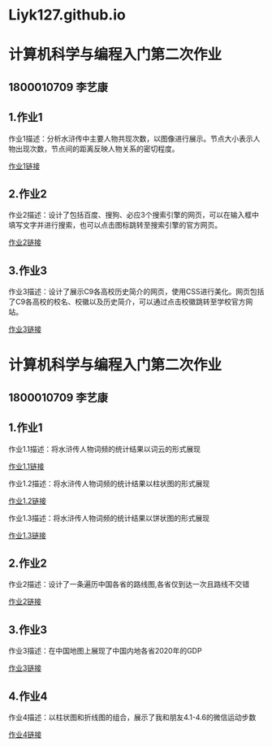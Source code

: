 # Liyk127.github.io

# 计算机科学与编程入门第二次作业
## 1800010709 李艺康
## 1.作业1
作业1描述：分析水浒传中主要人物共现次数，以图像进行展示。节点大小表示人物出现次数，节点间的距离反映人物关系的密切程度。

[作业1链接](http://Liyk127.github.io/wordcloud_shuihuzhuan.html)

## 2.作业2
作业2描述：设计了包括百度、搜狗、必应3个搜索引擎的网页，可以在输入框中填写文字并进行搜索，也可以点击图标跳转至搜索引擎的官方网页。

[作业2链接](http://Liyk127.github.io/geo_line_china.html)

## 3.作业3
作业3描述：设计了展示C9各高校历史简介的网页，使用CSS进行美化。网页包括了C9各高校的校名、校徽以及历史简介，可以通过点击校徽跳转至学校官方网站。

[作业3链接](http://Liyk127.github.io/GDP_map.html)



# 计算机科学与编程入门第二次作业
## 1800010709 李艺康
## 1.作业1
作业1.1描述：将水浒传人物词频的统计结果以词云的形式展现

[作业1.1链接](http://Liyk127.github.io/wordcloud_shuihuzhuan.html)

作业1.2描述：将水浒传人物词频的统计结果以柱状图的形式展现

[作业1.2链接](http://Liyk127.github.io/bar_shuihuzhuan.html)

作业1.3描述：将水浒传人物词频的统计结果以饼状图的形式展现

[作业1.3链接](http://Liyk127.github.io/pie_shuihuzhuan.html)
## 2.作业2
作业2描述：设计了一条遍历中国各省的路线图,各省仅到达一次且路线不交错

[作业2链接](http://Liyk127.github.io/geo_line_china.html)
## 3.作业3
作业3描述：在中国地图上展现了中国内地各省2020年的GDP

[作业3链接](http://Liyk127.github.io/GDP_map.html)
## 4.作业4
作业4描述：以柱状图和折线图的组合，展示了我和朋友4.1-4.6的微信运动步数

[作业4链接](http://Liyk127.github.io/bar_line_step_number.html)
